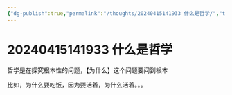 ```yaml
---
{"dg-publish":true,"permalink":"/thoughts/20240415141933 什么是哲学/","tags":["哲学"],"noteIcon":"2","created":"2024-03-18T20:27:57+08:00","updated":"2024-08-31T22:13:19+08:00"}
---
```



# 20240415141933 什么是哲学

哲学是在探究根本性的问题，【为什么】这个问题要问到根本

比如，为什么要吃饭，因为要活着，为什么活着。。。
